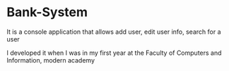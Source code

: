 # Bank-System
It is a console application that allows add user, edit user info, search for a user

I developed it when I was in my first year at the Faculty of Computers and Information, modern academy
